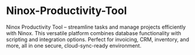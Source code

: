 # Ninox-Productivity-Tool
Ninox Productivity Tool – streamline tasks and manage projects efficiently with Ninox. This versatile platform combines database functionality with scripting and integration options. Perfect for invoicing, CRM, inventory, and more, all in one secure, cloud-sync-ready environment.
